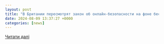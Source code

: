 ```yaml
---
layout: post
title: "В Британии пересмотрят закон об онлайн-безопасности на фоне беспорядков - Ведомости"
date: 2024-08-09 13:37:27 +0000
categories: [news]
---
```


[Читати далі](https://www.vedomosti.ru/politics/news/2024/08/09/1054832-v-britanii)
